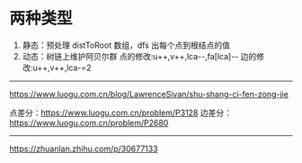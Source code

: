 # 两种类型

1. 静态：预处理 distToRoot 数组，dfs 出每个点到根结点的值
2. 动态：树链上维护阿贝尔群
   点的修改:u++,v++,lca--,fa[lca]--
   边的修改:u++,v++,lca-=2

---

https://www.luogu.com.cn/blog/LawrenceSivan/shu-shang-ci-fen-zong-jie

点差分：https://www.luogu.com.cn/problem/P3128
边差分：https://www.luogu.com.cn/problem/P2680

---

https://zhuanlan.zhihu.com/p/30677133
